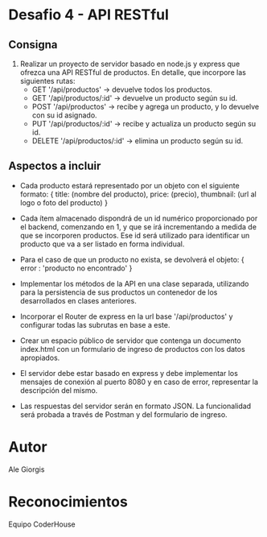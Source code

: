 # Desafio 4 - API RESTful

## Consigna

1. Realizar un proyecto de servidor basado en node.js y express que ofrezca una API RESTful de productos. En detalle, que incorpore las siguientes rutas:
    - GET '/api/productos' -> devuelve todos los productos.
    - GET '/api/productos/:id' -> devuelve un producto según su id.
    - POST '/api/productos' -> recibe y agrega un producto, y lo devuelve con su id asignado.
    - PUT '/api/productos/:id' -> recibe y actualiza un producto según su id.
    - DELETE '/api/productos/:id' -> elimina un producto según su id.

## Aspectos a incluir

- Cada producto estará representado por un objeto con el siguiente formato:
    {
        title: (nombre del producto),
        price: (precio),
        thumbnail: (url al logo o foto del producto)
    }

- Cada ítem almacenado dispondrá de un id numérico proporcionado por el backend, comenzando en 1, y que se irá incrementando a medida de que se incorporen productos. Ese id será utilizado para identificar un producto que va a ser listado en forma individual.
- Para el caso de que un producto no exista, se devolverá el objeto:
{ error : 'producto no encontrado' }

- Implementar los métodos de la API en una clase separada, utilizando para la persistencia de sus productos un contenedor de los desarrollados en clases anteriores.

- Incorporar el Router de express en la url base '/api/productos' y configurar todas las subrutas en base a este.

- Crear un espacio público de servidor que contenga un documento index.html con un formulario de ingreso de productos con los datos apropiados.

- El servidor debe estar basado en express y debe implementar los mensajes de conexión al puerto 8080 y en caso de error, representar la descripción del mismo.

- Las respuestas del servidor serán en formato JSON. La funcionalidad será probada a través de Postman y del formulario de ingreso.

# Autor

Ale Giorgis

# Reconocimientos
Equipo CoderHouse